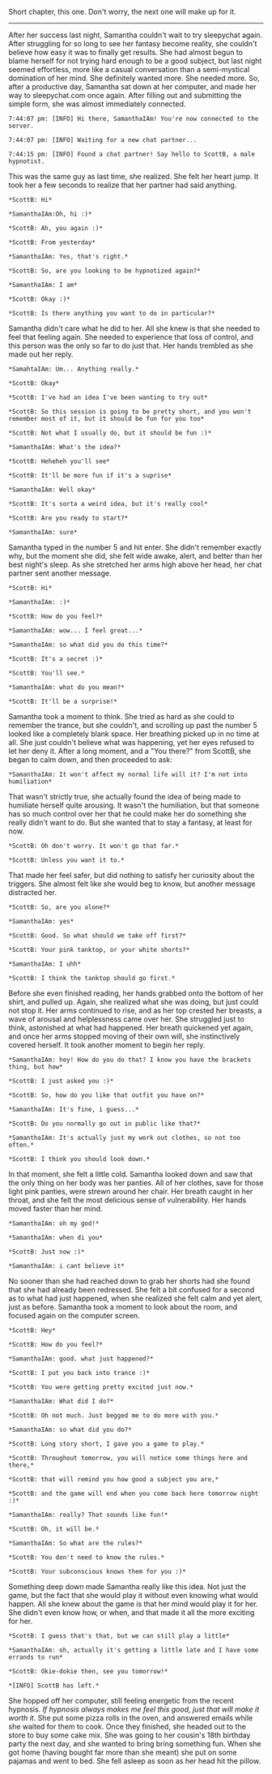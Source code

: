 Short chapter, this one. Don't worry, the next one will make up for it.

------------

  After her success last night, Samantha couldn't wait to try sleepychat again. After struggling for so long to see her fantasy become reality, she couldn't believe how easy it was to finally get results. She had almost begun to blame herself for not trying hard enough to be a good subject, but last night seemed effortless, more like a casual conversation than a semi-mystical domination of her mind. She definitely wanted more. She needed more.
  So, after a productive day, Samantha sat down at her computer, and made her way to sleepychat.com once again. After filling out and submitting the simple form, she was almost immediately connected.
  

`7:44:07 pm: [INFO] Hi there, SamanthaIAm! You're now connected to the server.`

`7:44:07 pm: [INFO] Waiting for a new chat partner...`

`7:44:15 pm: [INFO] Found a chat partner! Say hello to ScottB, a male hypnotist.`


  This was the same guy as last time, she realized. She felt her heart jump. It took her a few seconds to realize that her partner had said anything.


`*ScottB: Hi*`

`*SamanthaIAm:Oh, hi :)*`

`*ScottB: Ah, you again :)*`

`*ScottB: From yesterday*`

`*SamanthaIAm: Yes, that's right.*`

`*ScottB: So, are you looking to be hypnotized again?*`

`*SamanthaIAm: I am*`

`*ScottB: Okay :)*`

`*ScottB: Is there anything you want to do in particular?*`


  Samantha didn't care what he did to her. All she knew is that she needed to feel that feeling again. She needed to experience that loss of control, and this person was the only so far to do just that. Her hands trembled as she made out her reply.


`*SamahtaIAm: Um... Anything really.*`

`*ScottB: Okay*`

`*ScottB: I've had an idea I've been wanting to try out*`

`*ScottB: So this session is going to be pretty short, and you won't remember most of it, but it should be fun for you too*`

`*ScottB: Not what I usually do, but it should be fun :)*`

`*SamanthaIAm: What's the idea?*`

`*ScottB: Heheheh you'll see*`

`*ScottB: It'll be more fun if it's a suprise*`

`*SamanthaIAm: Well okay*`

`*ScottB: It's sorta a weird idea, but it's really cool*`

`*ScottB: Are you ready to start?*`

`*SamanthaIAm: sure*`


  Samantha typed in the number 5 and hit enter. She didn't remember exactly why, but the moment she did, she felt wide awake, alert, and better than her best night's sleep. As she stretched her arms high above her head, her chat partner sent another message.


`*ScottB: Hi*`

`*SamanthaIAm: :)*`

`*ScottB: How do you feel?*`

`*SamanthaIAm: wow... I feel great...*`

`*SamanthaIAm: so what did you do this time?*`

`*ScottB: It's a secret :)*`

`*ScottB: You'll see.*`

`*SamanthaIAm: what do you mean?*`

`*ScottB: It'll be a surprise!*`


  Samantha took a moment to think. She tried as hard as she could to remember the trance, but she couldn't, and scrolling up past the number 5 looked like a completely blank space. Her breathing picked up in no time at all. She just couldn't believe what was happening, yet her eyes refused to let her deny it. After a long moment, and a "You there?" from ScottB, she began to calm down, and then proceeded to ask:


`*SamanthaIAm: It won't affect my normal life will it? I'm not into humiliation*`


  That wasn't strictly true, she actually found the idea of being made to humiliate herself quite arousing. It wasn't the humiliation, but that someone has so much control over her that he could make her do something she really didn't want to do. But she wanted that to stay a fantasy, at least for now.


`*ScottB: Oh don't worry. It won't go that far.*`

`*ScottB: Unless you want it to.*`


  That made her feel safer, but did nothing to satisfy her curiosity about the triggers. She almost felt like she would beg to know, but another message distracted her.


`*ScottB: So, are you alone?*`

`*SamanthaIAm: yes*`

`*ScottB: Good. So what should we take off first?*`

`*ScottB: Your pink tanktop, or your white shorts?*`

`*SamanthaIAm: I uhh*`

`*ScottB: I think the tanktop should go first.*`


  Before she even finished reading, her hands grabbed onto the bottom of her shirt, and pulled up. Again, she realized what she was doing, but just could not stop it. Her arms continued to rise, and as her top crested her breasts, a wave of arousal and helplessness came over her. She struggled just to think, astonished at what had happened. Her breath quickened yet again, and once her arms stopped moving of their own will, she instinctively covered herself. It took another moment to begin her reply.


`*SamanthaIAm: hey! How do you do that? I know you have the brackets thing, but how*`

`*ScottB: I just asked you :)*`

`*ScottB: So, how do you like that outfit you have on?*`

`*SamanthaIAm: It's fine, i guess...*`

`*ScottB: Do you normally go out in public like that?*`

`*SamanthaIAm: It's actually just my work out clothes, so not too often.*`

`*ScottB: I think you should look down.*`


  In that moment, she felt a little cold. Samantha looked down and saw that the only thing on her body was her panties. All of her clothes, save for those light pink panties, were strewn around her chair. Her breath caught in her throat, and she felt the most delicious sense of vulnerability. Her hands moved faster than her mind.


`*SamanthaIAm: oh my god!*`

`*SamanthaIAm: when di you*`

`*ScottB: Just now :)*`

`*SamanthaIAm: i cant believe it*`


  No sooner than she had reached down to grab her shorts had she found that she had already been redressed. She felt a bit confused for a second as to what had just happened, when she realized she felt calm and yet alert, just as before. Samantha took a moment to look about the room, and focused again on the computer screen.


`*ScottB: Hey*`

`*ScottB: How do you feel?*`

`*SamanthaIAm: good. what just happened?*`

`*ScottB: I put you back into trance :)*`

`*ScottB: You were getting pretty excited just now.*`

`*SamanthaIAm: What did I do?*`

`*ScottB: Oh not much. Just begged me to do more with you.*`

`*SamanthaIAm: so what did you do?*`

`*ScottB: Long story short, I gave you a game to play.*`

`*ScottB: Throughout tomorrow, you will notice some things here and there,*`

`*ScottB: that will remind you how good a subject you are,*`

`*ScottB: and the game will end when you come back here tomorrow night :)*`

`*SamanthaIAm: really? That sounds like fun!*`

`*ScottB: Oh, it will be.*`

`*SamanthaIAm: So what are the rules?*`

`*ScottB: You don't need to know the rules.*`

`*ScottB: Your subconscious knows them for you :)*`


  Something deep down made Samantha really like this idea. Not just the game, but the fact that she would play it without even knowing what would happen. All she knew about the game is that her mind would play it for her. She didn't even know how, or when, and that made it all the more exciting for her.


`*ScottB: I guess that's that, but we can still play a little*`

`*SamanthaIAm: oh, actually it's getting a little late and I have some errands to run*`

`*ScottB: Okie-dokie then, see you tomorrow!*`

`*[INFO] ScottB has left.*`


  She hopped off her computer, still feeling energetic from the recent hypnosis. *If hypnosis always makes me feel this good, just that will make it worth it*. She put some pizza rolls in the oven, and answered emails while she waited for them to cook. Once they finished, she headed out to the store to buy some cake mix. She was going to her cousin's 18th birthday party the next day, and she wanted to bring bring something fun. When she got home (having bought far more than she meant) she put on some pajamas and went to bed. She fell asleep as soon as her head hit the pillow. 
